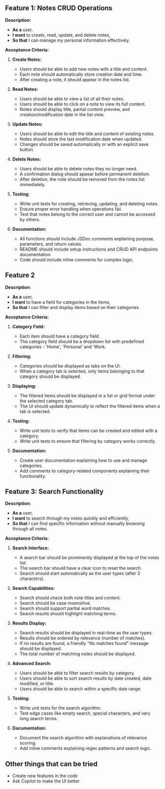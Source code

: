 ## Feature 1: Notes CRUD Operations

**Description:**
- **As a** user,
- **I want** to create, read, update, and delete notes,
- **So that** I can manage my personal information effectively.

**Acceptance Criteria:**

1. **Create Notes:**
   - Users should be able to add new notes with a title and content.
   - Each note should automatically store creation date and time.
   - After creating a note, it should appear in the notes list.

2. **Read Notes:**
   - Users should be able to view a list of all their notes.
   - Users should be able to click on a note to view its full content.
   - Notes should display title, partial content preview, and creation/modification date in the list view.

3. **Update Notes:**
   - Users should be able to edit the title and content of existing notes.
   - Notes should store the last modification date when updated.
   - Changes should be saved automatically or with an explicit save button.

4. **Delete Notes:**
   - Users should be able to delete notes they no longer need.
   - A confirmation dialog should appear before permanent deletion.
   - After deletion, the note should be removed from the notes list immediately.

5. **Testing:**
   - Write unit tests for creating, retrieving, updating, and deleting notes.
   - Ensure proper error handling when operations fail.
   - Test that notes belong to the correct user and cannot be accessed by others.

6. **Documentation:**
   - All functions should include JSDoc comments explaining purpose, parameters, and return values.
   - README should include setup instructions and CRUD API endpoints documentation.
   - Code should include inline comments for complex logic.

## Feature 2

**Description:**
- **As a** user,
- **I want** to have a field for categories in the items,
- **So that** I can filter and display items based on their categories.

**Acceptance Criteria:**

1. **Category Field:**
   - Each item should have a category field.
   - The category field should be a dropdown list with predefined categories - 'Home', 'Personal' and 'Work.

2. **Filtering:**
   - Categories should be displayed as tabs on the UI.
   - When a category tab is selected, only items belonging to that category should be displayed.

3. **Displaying:**
   - The filtered items should be displayed in a list or grid format under the selected category tab.
   - The UI should update dynamically to reflect the filtered items when a tab is selected.

4. **Testing:**
   - Write unit tests to verify that items can be created and edited with a category.
   - Write unit tests to ensure that filtering by category works correctly.

5. **Documentation:**
   - Create user documentation explaining how to use and manage categories.
   - Add comments to category-related components explaining their functionality.

## Feature 3: Search Functionality

**Description:**
- **As a** user,
- **I want** to search through my notes quickly and efficiently,
- **So that** I can find specific information without manually browsing through all notes.

**Acceptance Criteria:**

1. **Search Interface:**
   - A search bar should be prominently displayed at the top of the notes list.
   - The search bar should have a clear icon to reset the search.
   - Search should start automatically as the user types (after 3 characters).

2. **Search Capabilities:**
   - Search should check both note titles and content.
   - Search should be case-insensitive.
   - Search should support partial word matches.
   - Search results should highlight matching terms.

3. **Results Display:**
   - Search results should be displayed in real-time as the user types.
   - Results should be ordered by relevance (number of matches).
   - If no results are found, a friendly "No matches found" message should be displayed.
   - The total number of matching notes should be displayed.

4. **Advanced Search:**
   - Users should be able to filter search results by category.
   - Users should be able to sort search results by date created, date modified, or title.
   - Users should be able to search within a specific date range.

5. **Testing:**
   - Write unit tests for the search algorithm.
   - Test edge cases like empty search, special characters, and very long search terms.

6. **Documentation:**
   - Document the search algorithm with explanations of relevance scoring.
   - Add inline comments explaining regex patterns and search logic.

## Other things that can be tried

- Create new features in the code
- Ask Copilot to make the UI better
